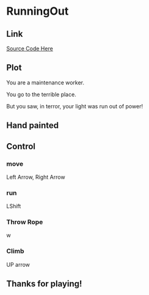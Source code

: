 # RunningOut
## Link
[Source Code Here](https://github.com/fangxm233/RunningOut)
## Plot
You are a maintenance worker.

You go to the terrible place.

But you saw, in terror, your light was run out of power!

## Hand painted

## Control
### move
Left Arrow, Right Arrow
### run
LShift
### Throw Rope
w
### Climb
UP arrow

## Thanks for playing!
